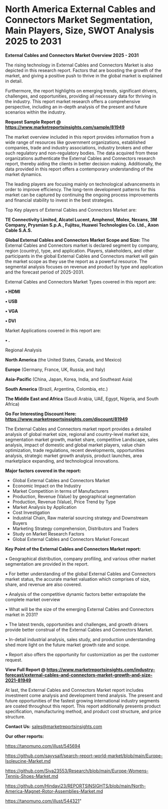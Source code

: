 # North America External Cables and Connectors Market Segmentation, Main Players, Size, SWOT Analysis 2025 to 2031

<Strong> External Cables and Connectors Market Overview 2025 - 2031</strong>

The rising technology in External Cables and Connectors Market is also depicted in this research report. Factors that are boosting the growth of the market, and giving a positive push to thrive in the global market is explained in detail.

Furthermore, the report highlights on emerging trends, significant drivers, challenges, and opportunities, providing all necessary data for thriving in the industry. This report market research offers a comprehensive perspective, including an in-depth analysis of the present and future scenarios within the industry.

<strong>Request Sample Report @ <a href=https://www.marketreportsinsights.com/sample/81949>https://www.marketreportsinsights.com/sample/81949</a></strong>

The market overview included in this report provides information from a wide range of resources like government organizations, established companies, trade and industry associations, industry brokers and other such regulatory and non-regulatory bodies. The data acquired from these organizations authenticate the External Cables and Connectors research report, thereby aiding the clients in better decision making. Additionally, the data provided in this report offers a contemporary understanding of the market dynamics.

The leading players are focusing mainly on technological advancements in order to improve efficiency. The long-term development patterns for this market can be captured by continuing the ongoing process improvements and financial stability to invest in the best strategies.

Top Key players of External Cables and Connectors Market are:

<strong>TE Connectivity Limited, Alcatel Lucent, Amphenol, Molex, Nexans, 3M Company, Prysmian S.p.A., Fujitsu, Huawei Technologies Co. Ltd., Axon Cable S.A.S.</strong>

<strong><b>Global External Cables and Connectors Market Scope and Size:</b></strong>
The External Cables and Connectors market is declared segment by company, region (country), type, and application. Players, stakeholders, and other participants in the global External Cables and Connectors market will gain the market scope as they use the report as a powerful resource. The segmental analysis focuses on revenue and product by type and application and the forecast period of 2025-2031.

External Cables and Connectors Market Types covered in this report are:

<strong>• HDMI

• USB

• VGA

• DVI</strong>

Market Applications covered in this report are:

<strong>• .</strong> 

Regional Analysis

<strong>North America</strong> (the United States, Canada, and Mexico)

<strong>Europe</strong> (Germany, France, UK, Russia, and Italy)

<strong>Asia-Pacific</strong> (China, Japan, Korea, India, and Southeast Asia)

<strong>South America</strong> (Brazil, Argentina, Colombia, etc.)

<strong>The Middle East and Africa</strong> (Saudi Arabia, UAE, Egypt, Nigeria, and South Africa)

<strong>Go For Interesting Discount Here: <a href=https://www.marketreportsinsights.com/discount/81949>https://www.marketreportsinsights.com/discount/81949</a></strong>

The External Cables and Connectors market report provides a detailed analysis of global market size, regional and country-level market size, segmentation market growth, market share, competitive Landscape, sales analysis, impact of domestic and global market players, value chain optimization, trade regulations, recent developments, opportunities analysis, strategic market growth analysis, product launches, area marketplace expanding, and technological innovations.

<strong><b>Major factors covered in the report:</b></strong>
<ul>
  <li>Global External Cables and Connectors Market </li>
  <li>Economic Impact on the Industry</li>
  <li>Market Competition in terms of Manufacturers</li>
  <li>Production, Revenue (Value) by geographical segmentation</li>
  <li>Production, Revenue (Value), Price Trend by Type</li>
  <li>Market Analysis by Application</li>
  <li>Cost Investigation</li>
  <li>Industrial Chain, Raw material sourcing strategy and Downstream Buyers</li>
  <li>Marketing Strategy comprehension, Distributors and Traders</li>
  <li>Study on Market Research Factors</li>
  <li>Global External Cables and Connectors Market Forecast</li>
</ul>

<strong><b>Key Point of the External Cables and Connectors Market report:</b></strong>

• Geographical distribution, company profiling, and various other market segmentation are provided in the report.

• For better understanding of the global External Cables and Connectors market status, the accurate market valuation which comprises of size, share, and revenue are also covered.

• Analysis of the competitive dynamic factors better extrapolate the complete market overview

• What will be the size of the emerging External Cables and Connectors market in 2031?

• The latest trends, opportunities and challenges, and growth drivers provide better construal of the External Cables and Connectors Market.

• In-detail industrial analysis, sales study, and production understanding shed more light on the future market growth rate and scope.

• Report also offers the opportunity for customization as per the customer request.

<strong><b>View Full Report @ <a href=https://www.marketreportsinsights.com/industry-forecast/external-cables-and-connectors-market-growth-and-size-2021-81949>https://www.marketreportsinsights.com/industry-forecast/external-cables-and-connectors-market-growth-and-size-2021-81949</a></b></strong>


At last, the External Cables and Connectors Market report includes investment come analysis and development trend analysis. The present and future opportunities of the fastest growing international industry segments are coated throughout this report. This report additionally presents product specification, manufacturing method, and product cost structure, and price structure.

<strong>Contact Us:</strong>
sales@marketreportsinsights.com

<strong>Our other reports:</strong>

<a href=https://tanomuno.com/illust/545694>https://tanomuno.com/illust/545694</a>

<a href=https://github.com/sayysaif/search-report-world-market/blob/main/Europe-Isoleucine-Market.md>https://github.com/sayysaif/search-report-world-market/blob/main/Europe-Isoleucine-Market.md</a>

<a href=https://github.com/Siya23553/Research/blob/main/Europe-Womens-Tennis-Shoes-Market.md>https://github.com/Siya23553/Research/blob/main/Europe-Womens-Tennis-Shoes-Market.md</a>

<a href=https://github.com/Hindavi23/REPORTSINSIGHTS/blob/main/North-America-Magnet-Rotor-Assemblies-Market.md>https://github.com/Hindavi23/REPORTSINSIGHTS/blob/main/North-America-Magnet-Rotor-Assemblies-Market.md</a>

<a href=https://tanomuno.com/illust/544321>https://tanomuno.com/illust/544321</a>"
